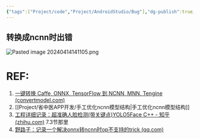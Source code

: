 ```yaml
---
{"tags":["Project/code","Project/AndroidStudio/Bug"],"dg-publish":true,"permalink":"/Project/省中医APP开发/onnx转ncnn模型/","dgPassFrontmatter":true}
---
```


## 转换成ncnn时出错
![Pasted image 20240414141105.png](/img/user/Project/%E7%9C%81%E4%B8%AD%E5%8C%BBAPP%E5%BC%80%E5%8F%91/%E5%9B%BE%E7%89%87/Pasted%20image%2020240414141105.png)


# REF:
1. [一键转换 Caffe, ONNX, TensorFlow 到 NCNN, MNN, Tengine (convertmodel.com)](https://convertmodel.com/)
2.  [[Project/省中医APP开发/手工优化ncnn模型结构\|手工优化ncnn模型结构]]
3. [工程详细记录：超准确人脸检测(带关键点)YOLO5Face C++ - 知乎 (zhihu.com)](https://zhuanlan.zhihu.com/p/461955309) 7.3节那里
4. [野路子：记录一个解决onnx转ncnn时op不支持的trick (qq.com)](https://mp.weixin.qq.com/s?__biz=MzI5MDUyMDIxNA==&mid=2247592600&idx=3&sn=46bbf9b1fccdf5d06eea5806b77820ce&chksm=ec1d8761db6a0e770eb6c87282c37bafe2d03736a2aded6227863427d59a3077aaa17997a660&scene=21#wechat_redirect)